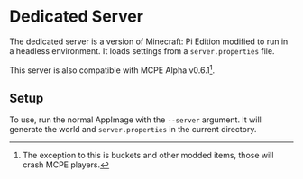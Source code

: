 # Dedicated Server
The dedicated server is a version of Minecraft: Pi Edition modified to run in a headless environment.
It loads settings from a `server.properties` file.

This server is also compatible with MCPE Alpha v0.6.1[^1].

## Setup
To use, run the normal AppImage with the `--server` argument. It will generate the world and `server.properties` in the current directory.

[^1]: The exception to this is buckets and other modded items, those will crash MCPE players.
